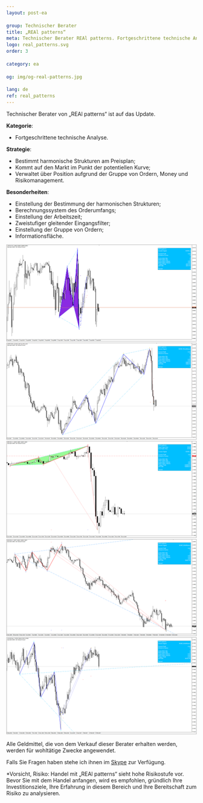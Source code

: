 ```yaml
---
layout: post-ea

group: Technischer Berater
title: „REAl patterns“
meta: Technischer Berater REAl patterns. Fortgeschrittene technische Analyse. Alle Geldmittel, die von dem Verkauf dieser Berater erhalten werden, werden für wohltätige Zwecke angewendet.
logo: real_patterns.svg
order: 3

category: ea

og: img/og-real-patterns.jpg

lang: de
ref: real_patterns
---
```


Technischer Berater von „REAl patterns“ ist auf das Update.


**Kategorie**:
  - Fortgeschrittene technische Analyse.

**Strategie**:
  - Bestimmt harmonische Strukturen am Preisplan;
  - Kommt auf den Markt im Punkt der potentiellen Kurve;
  - Verwaltet über Position aufgrund der Gruppe von Ordern, Money und Risikomanagement.

**Besonderheiten**:
  - Einstellung der Bestimmung der harmonischen Strukturen;
  - Berechnungssystem des Orderumfangs;
  - Einstellung der Arbeitszeit;
  - Zweistufiger gleitender Eingangsfilter;
  - Einstellung der Gruppe von Ordern;
  - Informationsfläche.

<a data-fancybox="gallery" href="/img/ea/en/ENG - USDCHF M15 (2017).png"><img src="/img/ea/en/ENG - USDCHF M15 (2017).png" alt=""></a>
<a data-fancybox="gallery" href="/img/ea/en/ENG - USDJPY M30 (2017).png"><img src="/img/ea/en/ENG - USDJPY M30 (2017).png" alt=""></a>
<a data-fancybox="gallery" href="/img/ea/en/ENG - GBPUSD H1 (2016).png"><img src="/img/ea/en/ENG - GBPUSD H1 (2016).png" alt=""></a>
<a data-fancybox="gallery" href="/img/ea/en/ENG - EURUSD H4 (2010).png"><img src="/img/ea/en/ENG - EURUSD H4 (2010).png" alt=""></a>
<a data-fancybox="gallery" href="/img/ea/en/ENG - AUDUSD D1 (2016-2017).png"><img src="/img/ea/en/ENG - AUDUSD D1 (2016-2017).png" alt=""></a>

Alle Geldmittel, die von dem Verkauf dieser Berater erhalten werden, werden für wohltätige Zwecke angewendet.

Falls Sie Fragen haben stehe ich ihnen im <a href="skype:chutkoy89?chat" target="_blank">Skype</a> zur Verfügung.

*Vorsicht, Risiko: Handel mit „REAl patterns“ sieht hohe Risikostufe vor. Bevor Sie mit dem Handel anfangen, wird es empfohlen, gründlich Ihre Investitionsziele, Ihre Erfahrung in diesem Bereich und Ihre Bereitschaft zum Risiko zu analysieren.   

